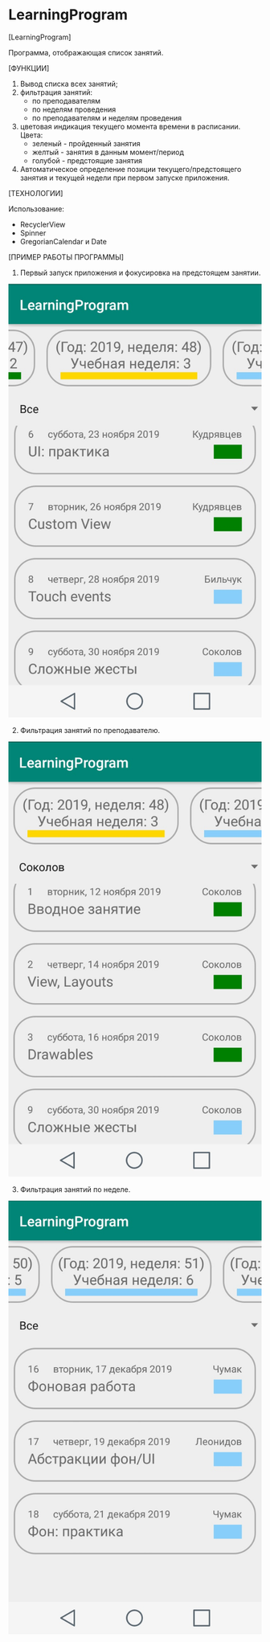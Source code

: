 # LearningProgram

[LearningProgram]

Программа, отображающая список занятий.

[ФУНКЦИИ]

1. Вывод списка всех занятий;
2. фильтрация занятий:
     - по преподавателям
     - по неделям проведения
     - по преподавателям и неделям проведения
3. цветовая индикация текущего момента времени в расписании. Цвета:
     - зеленый - пройденный занятия
     - желтый - занятия в данным момент/период
     - голубой - предстоящие занятия
4. Автоматическое определение позиции текущего/предстоящего занятия и текущей недели при первом запуске приложения.

[ТЕХНОЛОГИИ]

Использование:

- RecyclerView
- Spinner
- GregorianCalendar и Date
    
[ПРИМЕР РАБОТЫ ПРОГРАММЫ]

1. Первый запуск приложения и фокусировка на предстоящем занятии.

![Image alt](/scr/01_01.jpg)

2. Фильтрация занятий по преподавателю.

![Image alt](/scr/01_02.jpg)

3. Фильтрация занятий по неделе.

![Image alt](/scr/01_03.jpg)
